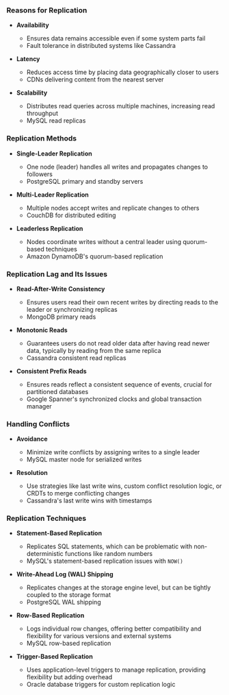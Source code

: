 ### Reasons for Replication

- **Availability**
  - Ensures data remains accessible even if some system parts fail
  - Fault tolerance in distributed systems like Cassandra

- **Latency**
  - Reduces access time by placing data geographically closer to users
  - CDNs delivering content from the nearest server

- **Scalability**
  - Distributes read queries across multiple machines, increasing read throughput
  - MySQL read replicas

### Replication Methods

- **Single-Leader Replication**
  - One node (leader) handles all writes and propagates changes to followers
  - PostgreSQL primary and standby servers

- **Multi-Leader Replication**
  - Multiple nodes accept writes and replicate changes to others
  - CouchDB for distributed editing

- **Leaderless Replication**
  - Nodes coordinate writes without a central leader using quorum-based techniques
  - Amazon DynamoDB's quorum-based replication

### Replication Lag and Its Issues

- **Read-After-Write Consistency**
  - Ensures users read their own recent writes by directing reads to the leader or synchronizing replicas
  - MongoDB primary reads

- **Monotonic Reads**
  - Guarantees users do not read older data after having read newer data, typically by reading from the same replica
  - Cassandra consistent read replicas

- **Consistent Prefix Reads**
  - Ensures reads reflect a consistent sequence of events, crucial for partitioned databases
  - Google Spanner's synchronized clocks and global transaction manager

### Handling Conflicts

- **Avoidance**
  - Minimize write conflicts by assigning writes to a single leader
  - MySQL master node for serialized writes

- **Resolution**
  - Use strategies like last write wins, custom conflict resolution logic, or CRDTs to merge conflicting changes
  - Cassandra's last write wins with timestamps

### Replication Techniques

- **Statement-Based Replication**
  - Replicates SQL statements, which can be problematic with non-deterministic functions like random numbers
  - MySQL's statement-based replication issues with `NOW()`

- **Write-Ahead Log (WAL) Shipping**
  - Replicates changes at the storage engine level, but can be tightly coupled to the storage format
  - PostgreSQL WAL shipping

- **Row-Based Replication**
  - Logs individual row changes, offering better compatibility and flexibility for various versions and external systems
  - MySQL row-based replication

- **Trigger-Based Replication**
  - Uses application-level triggers to manage replication, providing flexibility but adding overhead
  - Oracle database triggers for custom replication logic